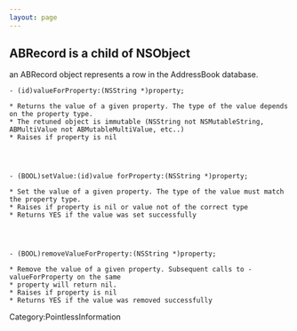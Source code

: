 ```yaml
---
layout: page
---
```


ABRecord is a child of NSObject
----
an ABRecord object represents a row in the AddressBook database.


    - (id)valueForProperty:(NSString *)property;

    * Returns the value of a given property. The type of the value depends on the property type.
    * The retuned object is immutable (NSString not NSMutableString, ABMultiValue not ABMutableMultiValue, etc..)
    * Raises if property is nil




    - (BOOL)setValue:(id)value forProperty:(NSString *)property;

    * Set the value of a given property. The type of the value must match the property type.
    * Raises if property is nil or value not of the correct type
    * Returns YES if the value was set successfully




    - (BOOL)removeValueForProperty:(NSString *)property;

    * Remove the value of a given property. Subsequent calls to -valueForProperty on the same
    * property will return nil.
    * Raises if property is nil
    * Returns YES if the value was removed successfully


Category:PointlessInformation‏‎
